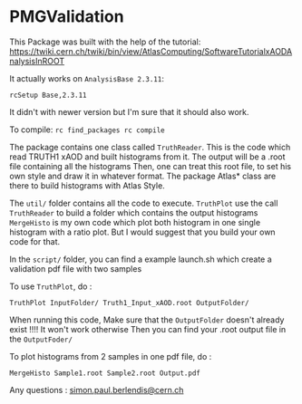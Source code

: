 # PMGValidation


This Package was built with the help of the tutorial:
https://twiki.cern.ch/twiki/bin/view/AtlasComputing/SoftwareTutorialxAODAnalysisInROOT

It actually works on `AnalysisBase 2.3.11`:
```
rcSetup Base,2.3.11
```
It didn't with newer version but I'm sure that it should also work.

To compile:
``
rc find_packages
rc compile
``

The package contains one class called `TruthReader`.
This is the code which read TRUTH1 xAOD and built histograms from it.
The output will be a .root file containing all the histograms
Then, one can treat this root file, to set his own style and draw it in whatever format.
The package Atlas* class are there to build histograms with Atlas Style.

The `util/` folder contains all the code to execute.
`TruthPlot` use the call `TruthReader` to build a folder which contains the output histograms
`MergeHisto` is my own code which plot both histogram in one single histogram with a ratio plot.
But I would suggest that you build your own code for that.

In the `script/` folder, you can find a example launch.sh which create a validation pdf file with two samples

To use `TruthPlot`, do :
```
TruthPlot InputFolder/ Truth1_Input_xAOD.root OutputFolder/
```

When running this code, Make sure that the `OutputFolder` doesn't already exist !!!!
It won't work otherwise
Then you can find your .root output file in the `OutputFoder/`

To plot histograms from 2 samples in one pdf file, do :

```
MergeHisto Sample1.root Sample2.root Output.pdf
```

Any questions : simon.paul.berlendis@cern.ch

